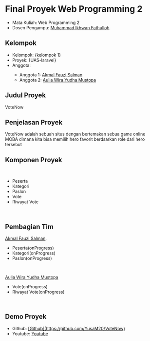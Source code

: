
# Final Proyek Web Programming 2
<ul>
  <li>Mata Kuliah: Web Programming 2</li>
  <li>Dosen Pengampu: <a href="https://github.com/Muhammad-Ikhwan-Fathulloh">Muhammad Ikhwan Fathulloh</a></li>
</ul>

## Kelompok
<ul>
  <li>Kelompok: {kelompok 1}</li>
  <li>Proyek: {UAS-laravel}</li>
  <li>Anggota:</li>
  <ul>
    <li>Anggota 1: <a href="https://github.com/akmalfman">Akmal Fauzi Salman</a></li>
    <li>Anggota 2: <a href="https://github.com/YusaM20">Aulia Wira Yudha Mustopa</a></li>
  </ul>
</ul>

## Judul Proyek
<p>VoteNow</p>

## Penjelasan Proyek
<p>VoteNow adalah sebuah situs dengan bertemakan sebua game online MOBA dimana kita bisa memilih hero favorit berdsarkan role dari hero tersebut</p>

## Komponen Proyek
 <br>
  <ul>
    <li>Peserta</li>
    <li>Kategori</li>
    <li>Paslon</li>
    <li>Vote</li>
    <li>Riwayat Vote</li>
  </ul>
  <br>

## Pembagian Tim
<p><a href="https://github.com/akmalfman">Akmal Fauzi Salman</a>.
<br>
  <ul>
    <li>Peserta(onProgress)</li>
    <li>Kategori(onProgress)</li>
    <li>Paslon(onProgress)</li>
  </ul>
  <br></p>
  <p><a href="https://github.com/YusaM20">Aulia Wira Yudha Mustopa</a>
<br>
  <ul>
     <li>Vote(onProgress)</li>
    <li>Riwayat Vote(onProgress)</li>
  </ul>
  <br></p>

## Demo Proyek
<ul>
  <li>Github: <a href="">[Github](https://github.com/YusaM20/VoteNow)</a></li>
  <li>Youtube: <a href="">Youtube</a></li>
</ul>

